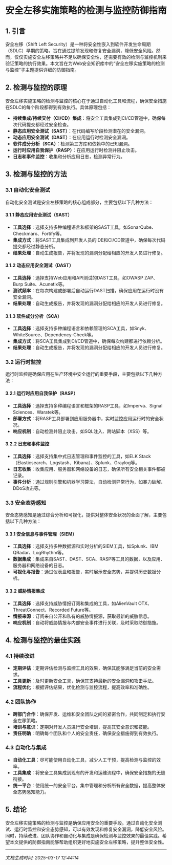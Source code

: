 # 安全左移实施策略的检测与监控防御指南

## 1. 引言

安全左移（Shift Left Security）是一种将安全性嵌入到软件开发生命周期（SDLC）早期的策略，旨在通过提前发现和修复安全漏洞，降低安全风险。然而，仅仅实施安全左移策略并不足以确保安全性，还需要有效的检测与监控机制来验证策略的执行效果。本文旨在为Web安全知识库中的“安全左移实施策略的检测与监控”子主题提供详细的防御指南。

## 2. 检测与监控的原理

安全左移实施策略的检测与监控的核心在于通过自动化工具和流程，确保安全措施在SDLC的每个阶段都得到有效执行。具体原理包括：

- **持续集成/持续交付（CI/CD）集成**：将安全工具集成到CI/CD管道中，确保每次代码提交都经过安全检查。
- **静态应用安全测试（SAST）**：在代码编写阶段检测潜在的安全漏洞。
- **动态应用安全测试（DAST）**：在应用运行时检测安全漏洞。
- **软件成分分析（SCA）**：检测第三方库和依赖中的已知漏洞。
- **运行时应用自我保护（RASP）**：在应用运行时检测并阻止攻击。
- **日志和事件监控**：收集和分析应用日志，检测异常行为。

## 3. 检测与监控的方法

### 3.1 自动化安全测试

自动化安全测试是安全左移策略的核心组成部分，主要包括以下几种方法：

#### 3.1.1 静态应用安全测试（SAST）

- **工具选择**：选择支持多种编程语言和框架的SAST工具，如SonarQube、Checkmarx、Fortify等。
- **集成方式**：将SAST工具集成到开发人员的IDE和CI/CD管道中，确保每次代码提交都经过静态分析。
- **结果处理**：自动生成报告，并将发现的漏洞分配给相应的开发人员进行修复。

#### 3.1.2 动态应用安全测试（DAST）

- **工具选择**：选择支持Web应用和API测试的DAST工具，如OWASP ZAP、Burp Suite、Acunetix等。
- **测试频率**：在每次构建或部署后自动运行DAST扫描，确保应用在运行时没有安全漏洞。
- **结果处理**：自动生成报告，并将发现的漏洞分配给相应的开发人员进行修复。

#### 3.1.3 软件成分分析（SCA）

- **工具选择**：选择支持多种编程语言和依赖管理的SCA工具，如Snyk、WhiteSource、Dependency-Check等。
- **集成方式**：将SCA工具集成到CI/CD管道中，确保每次构建都进行依赖分析。
- **结果处理**：自动生成报告，并将发现的漏洞分配给相应的开发人员进行修复。

### 3.2 运行时监控

运行时监控是确保应用在生产环境中安全运行的重要手段，主要包括以下几种方法：

#### 3.2.1 运行时应用自我保护（RASP）

- **工具选择**：选择支持多种编程语言和框架的RASP工具，如Imperva、Signal Sciences、Waratek等。
- **部署方式**：将RASP工具部署到应用服务器中，实时监控应用运行时的安全状况。
- **响应机制**：自动检测并阻止攻击，如SQL注入、跨站脚本（XSS）等。

#### 3.2.2 日志和事件监控

- **工具选择**：选择支持集中式日志管理和事件监控的工具，如ELK Stack（Elasticsearch、Logstash、Kibana）、Splunk、Graylog等。
- **日志收集**：收集应用、服务器和网络设备的日志，确保所有安全相关事件都被记录。
- **事件分析**：通过规则引擎和机器学习算法，自动检测异常行为，如暴力破解、DDoS攻击等。

### 3.3 安全态势感知

安全态势感知是通过综合分析和可视化，提供对整体安全状况的全面了解，主要包括以下几种方法：

#### 3.3.1 安全信息与事件管理（SIEM）

- **工具选择**：选择支持多种数据源和实时分析的SIEM工具，如Splunk、IBM QRadar、LogRhythm等。
- **数据集成**：集成来自SAST、DAST、SCA、RASP等工具的数据，以及应用、服务器和网络设备的日志。
- **可视化与报告**：通过仪表盘和报告，实时展示安全态势，并提供历史数据分析。

#### 3.3.2 威胁情报集成

- **工具选择**：选择支持威胁情报订阅和集成的工具，如AlienVault OTX、ThreatConnect、Recorded Future等。
- **情报来源**：订阅来自公开和私有的威胁情报源，获取最新的威胁信息。
- **响应机制**：自动将威胁情报与内部安全事件进行关联，及时采取防御措施。

## 4. 检测与监控的最佳实践

### 4.1 持续改进

- **定期评估**：定期评估检测与监控工具的效果，确保其能够满足当前的安全需求。
- **工具更新**：及时更新安全工具，确保其支持最新的安全漏洞和攻击手法。
- **流程优化**：根据评估结果，优化检测与监控流程，提高效率和准确性。

### 4.2 团队协作

- **跨部门合作**：确保开发、运维和安全团队之间的紧密合作，共同制定和执行安全左移策略。
- **培训与意识**：定期对开发人员进行安全培训，提高其安全意识和技能。
- **责任明确**：明确每个团队和个人的安全责任，确保安全措施得到有效执行。

### 4.3 自动化与集成

- **自动化工具**：尽可能使用自动化工具，减少人工干预，提高检测与监控的效率。
- **工具集成**：将安全工具集成到现有的开发和运维流程中，确保安全措施的无缝衔接。
- **统一平台**：使用统一的安全平台，集中管理和分析所有安全数据，提高整体安全态势感知能力。

## 5. 结论

安全左移实施策略的检测与监控是确保应用安全的重要手段。通过自动化安全测试、运行时监控和安全态势感知，可以有效发现和修复安全漏洞，降低安全风险。同时，持续改进、团队协作和自动化与集成是确保检测与监控效果的最佳实践。希望本文提供的防御指南能够帮助组织更好地实施安全左移策略，提升整体安全性。

---

*文档生成时间: 2025-03-17 12:44:14*
